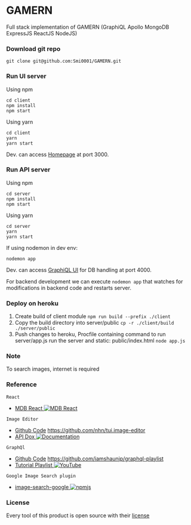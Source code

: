 # GAMERN
Full stack implementation of GAMERN (GraphiQL Apollo MongoDB ExpressJS ReactJS NodeJS)


### Download git repo
`git clone git@github.com:Smi0001/GAMERN.git`


### Run UI server
Using npm
```
cd client
npm install
npm start
```
Using yarn
```
cd client
yarn
yarn start
```

Dev. can access [Homepage](http:localhost:3000/) at port 3000.


### Run API server
Using npm
```
cd server
npm install
npm start
```

Using yarn
```
cd server
yarn
yarn start
```

If using nodemon in dev env:
```
nodemon app
```


Dev. can access [GraphiQL UI](http:localhost:4000/graphql) for DB handling at port 4000.

For backend development we can execute `nodemon app` that watches for modifications in backend code and restarts server.


### Deploy on heroku
1. Create build of client module `npm run build --prefix ./client`
2. Copy the build directory into server/public `cp -r ./client/build ./server/public`
3. Push changes to heroku, Procfile containing command to run server/app.js run the server and static: public/index.html `node app.js`


### Note
To search images, internet is required


### Reference
`React`
 - [MDB React ![MDB React](https://mdbootstrap.com/img/Marketing/general/logo/small/mdb-react.png)](https://mdbootstrap.com/docs/react)

`Image Editor`
- [Github Code](https://github.com/nhn/tui.image-editor/blob/v3.8.0/src/js/imageEditor.js) https://github.com/nhn/tui.image-editor
- [API Dox ![Documentation](https://user-images.githubusercontent.com/35218826/40895380-0b9f4cd6-67ea-11e8-982f-18121daa3a04.png)](https://nhn.github.io/tui.image-editor/latest/ImageEditor)

`GraphQl`
- [Github Code](https://github.com/iamshaunjp/graphql-playlist) https://github.com/iamshaunjp/graphql-playlist
- [Tutorial Playlist ![YouTube](https://s.ytimg.com/yts/img/favicon_48-vflVjB_Qk.png)](https://www.youtube.com/playlist?list=PL4cUxeGkcC9iK6Qhn-QLcXCXPQUov1U7f)

`Google Image Search plugin`
- [image-search-google ![npmjs](https://static.npmjs.com/b0f1a8318363185cc2ea6a40ac23eeb2.png)](https://www.npmjs.com/package/image-search-google)


### License
Every tool of this product is open source with their [license](./License.txt)
